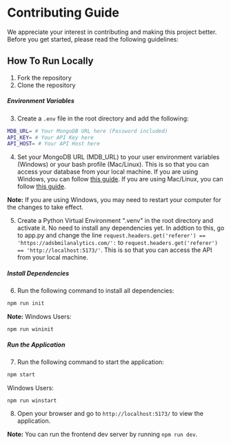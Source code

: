 # Contributing Guide

We appreciate your interest in contributing and making this project better. Before you get started, please read the following guidelines:

## How To Run Locally

1. Fork the repository
2. Clone the repository

##### Environment Variables

3. Create a `.env` file in the root directory and add the following:

```bash
MDB_URL= # Your MongoDB URL here (Password included)
API_KEY= # Your API Key here
API_HOST= # Your API Host here
```

4. Set your MongoDB URL (MDB_URL) to your user environment variables (Windows) or your bash profile (Mac/Linux). This is so that you can access your database from your local machine. If you are using Windows, you can follow [this guide][win]. If you are using Mac/Linux, you can follow [this guide][bash].

**Note:** If you are using Windows, you may need to restart your computer for the changes to take effect.

5. Create a Python Virtual Environment ".venv" in the root directory and activate it. No need to install any dependencies yet. In addtion to this, go to app.py and change the line `request.headers.get('referer') == 'https://adsbmilanalytics.com/':` to `request.headers.get('referer') == 'http://localhost:5173/'`. This is so that you can access the API from your local machine.

##### Install Dependencies

6. Run the following command to install all dependencies:

```bash
npm run init
```

**Note:** Windows Users:

```batch
npm run wininit
```

##### Run the Application

7. Run the following command to start the application:

```bash
npm start
```

Windows Users:

```batch
npm run winstart
```

8. Open your browser and go to `http://localhost:5173/` to view the application.

**Note:** You can run the frontend dev server by running `npm run dev`.

[bash]: https://www.twilio.com/blog/2017/01/how-to-set-environment-variables.html
[win]: https://www.architectryan.com/2018/08/31/how-to-change-environment-variables-on-windows-10/
